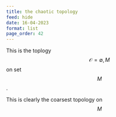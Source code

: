 ```yaml
---
title: the chaotic topology
feed: hide
date: 16-04-2023
format: list
page_order: 42
---
```



This is the toplogy $$\mathcal O = {\emptyset, M}$$ on set $$M$$.

This is clearly the coarsest topology on $$M$$